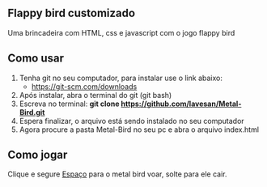 ## Flappy bird customizado

Uma brincadeira com HTML, css e javascript com o jogo flappy bird

## Como usar

1. Tenha git no seu computador, para instalar use o link abaixo:
    * https://git-scm.com/downloads
2. Após instalar, abra o terminal do git (git bash)
3. Escreva no terminal: <b>git clone https://github.com/lavesan/Metal-Bird.git</b>
4. Espera finalizar, o arquivo está sendo instalado no seu computador
5. Agora procure a pasta Metal-Bird no seu pc e abra o arquivo index.html

## Como jogar

Clique e segure [Espaço]() para o metal bird voar, solte para ele cair.